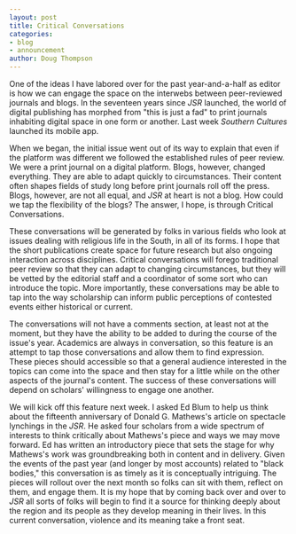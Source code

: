 ```yaml
---
layout: post
title: Critical Conversations
categories:
- blog
- announcement
author: Doug Thompson
---
```

One of the ideas I have labored over for the past year-and-a-half as editor is how we can engage the space on the interwebs between peer-reviewed journals and blogs. In the seventeen years since *JSR* launched, the world of digital publishing has morphed from "this is just a fad" to print journals inhabiting digital space in one form or another. Last week *Southern Cultures* launched its mobile app. 

When we began, the initial issue went out of its way to explain that even if the platform was different we followed the established rules of peer review. We were a print journal on a digital platform. Blogs, however, changed everything. They are able to adapt quickly to circumstances. Their content often shapes fields of study long before print journals roll off the press. Blogs, however, are not all equal, and *JSR* at heart is not a blog. How could we tap the flexibility of the blogs? The answer, I hope, is through Critical Conversations. 

These conversations will be generated by folks in various fields who look at issues dealing with religious life in the South, in all of its forms. I hope that the short publications create space for future research but also ongoing interaction across disciplines. Critical conversations will forego traditional peer review so that they can adapt to changing circumstances, but they will be vetted by the editorial staff and a coordinator of some sort who can introduce the topic. More importantly, these conversations may be able to tap into the way scholarship can inform public perceptions of contested events either historical or current. 

The conversations will not have a comments section, at least not at the moment, but they have the ability to be added to during the course of the issue's year. Academics are always in conversation, so this feature is an attempt to tap those conversations and allow them to find expression. These pieces should accessible so that a general audience interested in the topics can come into the space and then stay for a little while on the other aspects of the journal's content. The success of these conversations will depend on scholars' willingness to engage one another.

We will kick off this feature next week. I asked Ed Blum to help us think about the fifteenth anniversary of Donald G. Mathews's article on spectacle lynchings in the *JSR*. He asked four scholars from a wide spectrum of interests to think critically about Mathews's piece and ways we may move forward. Ed has written an introductory piece that sets the stage for why Mathews's work was groundbreaking both in content and in delivery. Given the events of the past year (and longer by most accounts) related to "black bodies," this conversation is as timely as it is conceptually intriguing. The pieces will rollout over the next month so folks can sit with them, reflect on them, and engage them. It is my hope that by coming back over and over to *JSR* all sorts of folks will begin to find it a source for thinking deeply about the region and its people as they develop meaning in their lives. In this current conversation, violence and its meaning take a front seat.